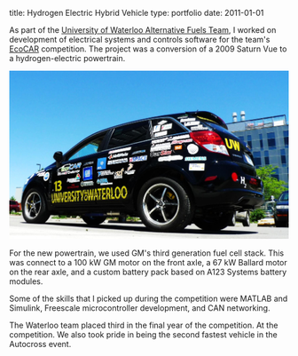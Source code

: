 title: Hydrogen Electric Hybrid Vehicle
type: portfolio
date: 2011-01-01


As part of the
[University of Waterloo Alternative Fuels Team](http://uwaft.com), I worked on
development of electrical systems and controls software for the team's
[EcoCAR](http://www.ecocar2.org/ecocarchallenge) competition. The project was
a conversion of a 2009 Saturn Vue to a hydrogen-electric powertrain.

<img src="/static/img/ecocar-vehicle.jpg" width=700>

For the new powertrain, we used GM's third generation fuel cell stack. This was
connect to a 100 kW GM motor on the front axle, a 67 kW Ballard motor on the
rear axle, and a custom battery pack based on A123 Systems battery modules.

Some of the skills that I picked up during the competition were MATLAB and
Simulink, Freescale microcontroller development, and CAN networking.

The Waterloo team placed third in the final year of the competition. At the
competition. We also took pride in being the second fastest vehicle in the
Autocross event.
